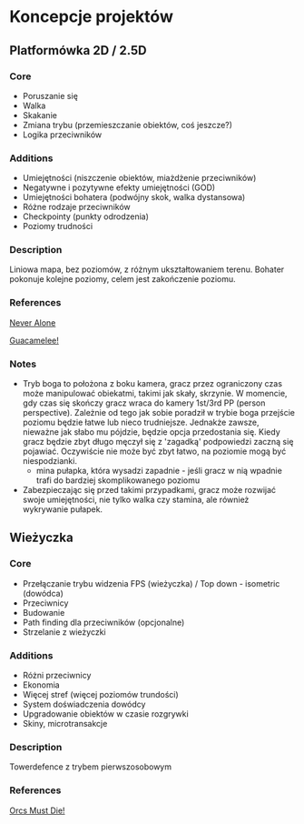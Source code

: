 # Koncepcje projektów

## Platformówka 2D / 2.5D

### Core
  * Poruszanie się
  * Walka
  * Skakanie
  * Zmiana trybu (przemieszczanie obiektów, coś jeszcze?)
  * Logika przeciwników
### Additions
  * Umiejętności (niszczenie obiektów, miażdżenie przeciwników)
  * Negatywne i pozytywne efekty umiejętności (GOD)
  * Umiejętności bohatera (podwójny skok, walka dystansowa)
  * Różne rodzaje przeciwników
  * Checkpointy (punkty odrodzenia)
  * Poziomy trudności
### Description

Liniowa mapa, bez poziomów, z różnym ukształtowaniem terenu.
Bohater pokonuje kolejne poziomy, celem jest zakończenie poziomu.

### References
[Never Alone](https://store.steampowered.com/app/295790/Never_Alone_Kisima_Ingitchuna/)

[Guacamelee!](https://store.steampowered.com/app/275390/Guacamelee_Super_Turbo_Championship_Edition/)

### Notes
  * Tryb boga to położona z boku kamera, gracz przez ograniczony czas może manipulować obiekatmi, takimi jak skały, skrzynie.
W momencie, gdy czas się skończy gracz wraca do kamery 1st/3rd PP (person perspective).
Zależnie od tego jak sobie poradził w trybie boga przejście poziomu będzie łatwe lub nieco trudniejsze. Jednakże zawsze, nieważne jak słabo mu pójdzie, będzie opcja przedostania się.
Kiedy gracz będzie zbyt długo męczył się z 'zagadką' podpowiedzi zaczną się pojawiać.
Oczywiście nie może być zbyt łatwo, na poziomie mogą być niespodzianki.
	* mina pułapka, która wysadzi zapadnie - jeśli gracz w nią wpadnie trafi do bardziej skomplikowanego poziomu
  * Zabezpieczając się przed takimi przypadkami, gracz może rozwijać swoje umiejętności, nie tylko walka czy stamina, ale również wykrywanie pułapek.

## Wieżyczka

### Core
  * Przełączanie trybu widzenia FPS (wieżyczka) / Top down - isometric (dowódca)
  * Przeciwnicy
  * Budowanie
  * Path finding dla przeciwników (opcjonalne)
  * Strzelanie z wieżyczki
### Additions
  * Różni przeciwnicy
  * Ekonomia
  * Więcej stref (więcej poziomów trundości)
  * System doświadczenia dowódcy
  * Upgradowanie obiektów w czasie rozgrywki
  * Skiny, microtransakcje
  
### Description
Towerdefence z trybem pierwszosobowym

### References
[Orcs Must Die!](https://orcsmustdie.com/#!/en/media)
